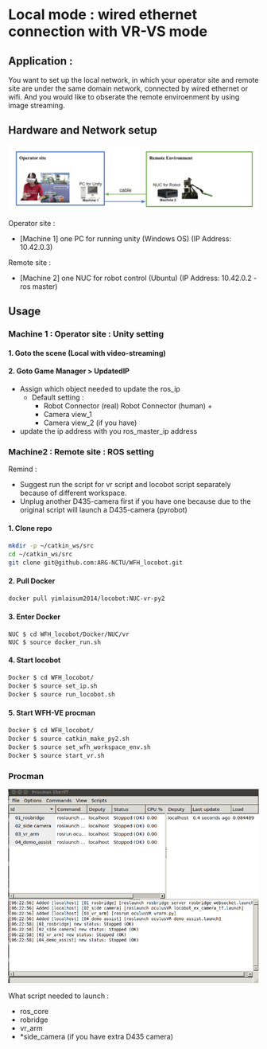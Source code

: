 # Local mode : wired ethernet connection with VR-VS mode 

## Application : 
You want to set up the local network, in which your operator site and remote site are under the same domain network, connected by wired ethernet or wifi. And you would like to obserate the remote enviroenment by using image streaming.

## Hardware and Network setup
![Local_w_VS.](Figures\Local_w_VS.png)

Operator site : 
- [Machine 1] one PC for running unity (Windows OS) (IP Address: 10.42.0.3)

Remote site : 
- [Machine 2] one NUC for robot control (Ubuntu) (IP Address: 10.42.0.2 - ros master)


## Usage

### Machine 1 : Operator site : Unity setting

#### 1. Goto the scene (Local with video-streaming)

#### 2. Goto Game Manager > UpdatedIP
- Assign which object needed to update the ros_ip
    - Default setting : 
        - Robot Connector (real) Robot Connector (human) + 
        - Camera view_1 
        - Camera view_2 (if you have)
- update the ip address with you ros_master_ip address

### Machine2 : Remote site : ROS setting
Remind : 

- Suggest run the script for vr script and locobot script separately because of different workspace.
- Unplug another D435-camera first if you have one because due to the original script will launch a D435-camera (pyrobot)

#### 1. Clone repo

```bash
mkdir -p ~/catkin_ws/src
cd ~/catkin_ws/src
git clone git@github.com:ARG-NCTU/WFH_locobot.git
```

####  2. Pull Docker

``` bash
docker pull yimlaisum2014/locobot:NUC-vr-py2
```
#### 3. Enter Docker
```
NUC $ cd WFH_locobot/Docker/NUC/vr
NUC $ source docker_run.sh
```

#### 4. Start locobot

```bash
Docker $ cd WFH_locobot/
Docker $ source set_ip.sh
Docker $ source run_locobot.sh
```

#### 5. Start WFH-VE procman
```bash
Docker $ cd WFH_locobot/
Docker $ source catkin_make_py2.sh
Docker $ source set_wfh_workspace_env.sh
Docker $ source start_vr.sh
```

### Procman
![vr_procman](Figures/vr_procman.png)

What script needed to launch :
- ros_core
- robridge
- vr_arm
- *side_camera (if you have extra D435 camera)



